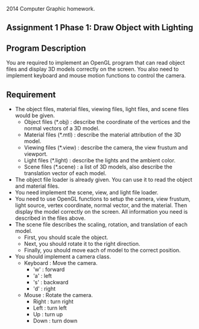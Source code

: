 2014 Computer Graphic homework.

## Assignment 1 Phase 1: Draw Object with Lighting
Program Description
---
You are required to implement an OpenGL program that can read object files and display 3D models correctly on the screen.  You also need to implement keyboard and mouse motion functions to control the camera. 


Requirement
---
- The object files, material files, viewing files, light files, and scene files would be given.  
    - Object files (\*.obj) : describe the coordinate of the vertices and the normal vectors of a 3D model.
    - Material files (\*.mtl) : describe the material attribution of the 3D model.
    - Viewing files (\*.view) : describe the camera, the view frustum and viewport.
    - Light files (\*.light) : describe the lights and the ambient color.
    - Scene files (\*.scene) : a list of 3D models, also describe the translation vector of each model.
- The object file loader is already given. You can use it to read the object and material files.
- You need implement the scene, view, and light file loader.
- You need to use OpenGL functions to setup the camera, view frustum, light source, vertex coordinate, normal vector, and the material. Then display the model correctly on the screen. All information you need is described in the files above.
- The scene file describes the scaling, rotation, and translation of each model.
    - First, you should scale the object.
    - Next, you should rotate it to the right direction.
    - Finally, you should move each of model to the correct position.
- You should implement a camera class.
    - Keyboard : Move the camera.
        - 'w' : forward
        - 'a' : left
        - 's' : backward
        - 'd' : right 
    - Mouse : Rotate the camera.
        - Right : turn right
        - Left : turn left
        - Up : turn up
        - Down : turn down 
